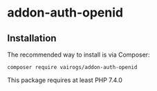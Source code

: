 # addon-auth-openid

Installation
------------

The recommended way to install is via Composer:

```
composer require vairogs/addon-auth-openid
```

This package requires at least PHP 7.4.0
